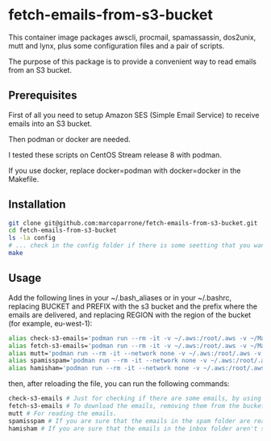# fetch-emails-from-s3-bucket

This container image packages awscli, procmail, spamassassin, dos2unix, mutt and lynx, plus some configuration files and a pair of scripts.

The purpose of this package is to provide a convenient way to read emails from an S3 bucket.

## Prerequisites

First of all you need to setup Amazon SES (Simple Email Service) to receive emails into an S3 bucket.

Then podman or docker are needed.

I tested these scripts on CentOS Stream release 8 with podman.

If you use docker, replace docker=podman with docker=docker in the Makefile.

## Installation

```sh
git clone git@github.com:marcoparrone/fetch-emails-from-s3-bucket.git
cd fetch-emails-from-s3-bucket
ls -la config
# ... check in the config folder if there is some seetting that you want to customize ...
make
```

## Usage

Add the following lines in your ~/.bash_aliases or in your ~/.bashrc, replacing BUCKET and PREFIX with the s3 bucket and the prefix where the emails are delivered, and replacing REGION with the region of the bucket (for example, eu-west-1):

```sh
alias check-s3-emails='podman run --rm -it -v ~/.aws:/root/.aws -v ~/Mail:/root/Mail -w /root marcoparrone/fetch-emails-from-s3-bucket check-s3-emails.sh --region=REGION s3://BUCKET/PREFIX/'
alias fetch-s3-emails='podman run --rm -it -v ~/.aws:/root/.aws -v ~/Mail:/root/Mail -v ~/.spamassassin:/root/.spamassassin -w /root marcoparrone/fetch-emails-from-s3-bucket fetch-s3-emails.sh --region=REGION s3://BUCKET/PREFIX/'
alias mutt='podman run --rm -it --network none -v ~/.aws:/root/.aws -v ~/Mail:/root/Mail -w /root marcoparrone/fetch-emails-from-s3-bucket mutt'
alias spamisspam='podman run --rm -it --network none -v ~/.aws:/root/.aws -v ~/Mail:/root/Mail -v ~/.spamassassin:/root/.spamassassin -w /root marcoparrone/fetch-emails-from-s3-bucket sa-learn --spam /root/Mail/spam/'
alias hamisham='podman run --rm -it --network none -v ~/.aws:/root/.aws -v ~/Mail:/root/Mail -v ~/.spamassassin:/root/.spamassassin -w /root marcoparrone/fetch-emails-from-s3-bucket sa-learn --ham /root/Mail/inbox/'
```

then, after reloading the file, you can run the following commands:

```sh
check-s3-emails # Just for checking if there are some emails, by using the "aws s3 ls" command.
fetch-s3-emails # To download the emails, removing them from the bucket.
mutt # For reading the emails.
spamisspam # If you are sure that the emails in the spam folder are really spam, with this command you can train spamassassin the recognize them as spam.
hamisham # If you are sure that the emails in the inbox folder aren't spam, with this command you can train spamassassin to recognize them as ham (not spam).
```
